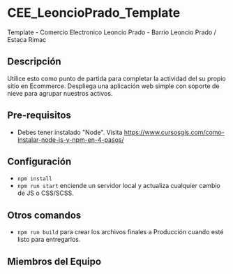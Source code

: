 # CEE_LeoncioPrado_Template
Template - Comercio Electronico Leoncio Prado - Barrio Leoncio Prado / Estaca Rimac

## Descripción

Utilice esto como punto de partida para completar la actividad del su propio sitio en Ecommerce. Despliega una aplicación web simple con soporte de nieve para agrupar nuestros activos.

## Pre-requisitos

- Debes tener instalado "Node". Visita https://www.cursosgis.com/como-instalar-node-js-y-npm-en-4-pasos/ 

## Configuración

- `npm install`
- `npm run start` enciende un servidor local y actualiza cualquier cambio de JS o CSS/SCSS.

## Otros comandos

- `npm run build` para crear los archivos finales a Producción cuando esté listo para entregarlos.

## Miembros del Equipo